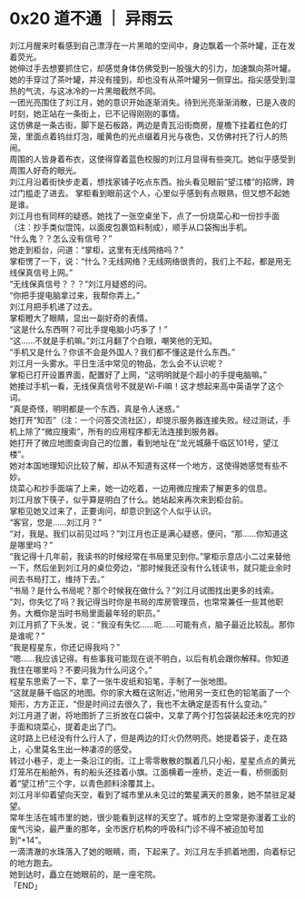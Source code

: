 # 0x20 道不通 ｜ 异雨云
  
刘江月醒来时看感到自己漂浮在一片黑暗的空间中，身边飘着一个茶叶罐，正在发着荧光。  
她伸过手去想要抓住它，却感觉身体仿佛受到一股强大的引力，加速飘向茶叶罐。  
她的手穿过了茶叶罐，并没有撞到，却也没有从茶叶罐另一侧穿出。指尖感受到湿热的气流，与这冰冷的一片黑暗截然不同。  
一团光亮围住了刘江月，她的意识开始逐渐消失。待到光亮渐渐消散，已是入夜的时刻，她正站在一条街上，已不记得刚刚的事情。  
这仿佛是一条古街，脚下是石板路，两边是青瓦沿街商房，屋檐下挂着红色的灯笼，里面点着钨丝灯泡，暖黄色的光点缀着月光与夜色，又仿佛衬托了行人的热闹。  
周围的人皆身着布衣，这使得穿着蓝色校服的刘江月显得有些突兀。她似乎感受到周围人好奇的眼光。  
刘江月沿着街快步走着，想找家铺子吃点东西。抬头看见眼前“望江楼”的招牌，跨过门槛走了进去。 
掌柜看到眼前这个人，心里似乎感到有点眼熟，但又想不起她是谁。  
刘江月也有同样的疑惑。她找了一张空桌坐下，点了一份烧菜心和一份抄手面（注：抄手类似馄饨，以面皮包裹馅料制成），顺手从口袋掏出手机。  
“什么鬼？？怎么没有信号？”  
她走到柜台，问道：“掌柜，这里有无线网络吗？”  
掌柜愣了一下，说：“什么？无线网络？无线网络很贵的，我们上不起，都是用无线保真信号上网。”  
“无线保真信号？？？”刘江月疑惑的问。  
“你把手提电脑拿过来，我帮你弄上。”  
刘江月把手机递了过去。  
掌柜瞪大了眼睛，显出一副好奇的表情。  
“这是什么东西啊？可比手提电脑小巧多了！”  
“这……不就是手机嘛。”刘江月翻了个白眼，嘲笑他的无知。  
“手机又是什么？你该不会是外国人？我们都不懂这是什么东西。”  
刘江月一头雾水。平日生活中常见的物品，怎么会不认识呢？  
掌柜已打开设置界面，配置好了上网，“这明明就是个超小的手提电脑嘛。”  
她接过手机一看，无线保真信号不就是Wi-Fi嘛！这才想起来高中英语学了这个词。  
“真是奇怪，明明都是一个东西，真是令人迷惑。”  
她打开“知否”（注：一个问答交流社区），却提示服务器连接失败。经过测试，手机上除了“微应搜索”，所有的应用程序都无法连接到服务器。  
她打开了微应地图查询自己的位置，看到地址在“龙光城藤千临区101号，望江楼”。  
她对本国地理知识比较了解，却从不知道有这样一个地方，这使得她感觉有些不妙。  
烧菜心和抄手面端了上来，她一边吃着，一边用微应搜索了解更多的信息。  
刘江月放下筷子，似乎算是明白了什么。她站起来再次来到柜台前。  
掌柜见她又过来了，正要询问，却意识到这个人似乎认识。  
“客官，您是……刘江月？”  
“对，我是。我们以前见过吗？”刘江月也正是满心疑惑，便问，“那……你知道这是哪里吗？”  
“我记得十几年前，我读书的时候经常在书局里见到你。”掌柜示意店小二过来替他一下，然后坐到刘江月的桌位旁边，“那时候我还没有什么钱读书，就只能业余时间去书局打工，维持下去。”  
“书局？是什么书局呢？那个时候我在做什么？”刘江月试图找出更多的线索。  
“刘，你失忆了吗？我记得当时你是书局的库房管理员，也常常兼任一些其他职务。大概你是当时书局里面最年轻的职员。”  
刘江月抓了下头发，说：“我没有失忆……呃……可能有点，脑子最近比较乱。那你是谁呢？”  
“我是程星东，你还记得我吗？”  
“嗯……我应该记得。有些事我可能现在说不明白，以后有机会跟你解释。你知道我住在哪里吗？不要问我为什么问这个。”  
程星东思索了一下，拿了一张牛皮纸和铅笔，手制了一张地图。  
“这就是藤千临区的地图。你的家大概在这附近，”他用另一支红色的铅笔画了一个矩形，方方正正，“但是时间过去很久了，我也不太确定是否有什么变动。”  
刘江月道了谢，将地图折了三折放在口袋中，又拿了两个打包袋装起还未吃完的抄手面和烧菜心，提着走出了门。  
这时路上已经没有什么行人了，但是两边的灯火仍然明亮。她提着袋子，走在路上，心里莫名生出一种凄凉的感受。  
转过小巷子，走上一条沿江的街。江上零零散散的飘着几只小船，星星点点的黄光灯笼吊在船舱外，有的船头还挂着小旗。江面横着一座桥，走近一看，桥侧面刻着“望江桥”三个字，以青色颜料涂覆其上。  
刘江月半仰着望向天空，看到了城市里从未见过的繁星满天的景象，她不禁驻足凝望。  
常年生活在城市里的她，很少能看到这样的天空了。城市的上空常是弥漫着工业的废气污染，最严重的那年，全市医疗机构的呼吸科门诊不得不被迫加号加到“+14”。  
一滴清澈的水珠落入了她的眼睛，雨，下起来了。刘江月左手抓着地图，向着标记的地方跑去。  
她到达时，矗立在她眼前的，是一座宅院。  
「END」  
